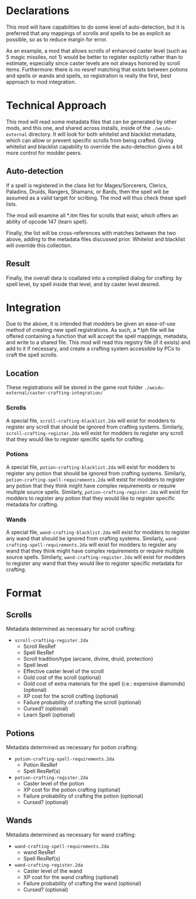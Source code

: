# Declarations
This mod will have capabilities to do some level of auto-detection, but it is preferred that any 
mappings of scrolls and spells to be as explicit as possible, so as to reduce margin for error.

As an example, a mod that allows scrolls of enhanced caster level (such as 5 magic missiles, not 1)
would be better to register explictly rather than to estimate, especially since caster levels are 
not always honored by scroll items. Furthermore: there is no resref matching that exists between potions
and spells or wands and spells, so registration is really the first, best approach to mod integration.


# Technical Approach
This mod will read some metadata files that can be generated by other mods, and this one, and shared
across installs, inside of the `./weidu-external` directory. It will look for both whitelist and 
blacklist metadata, which can allow or prevent specific scrolls from being crafted. Giving whitelist and
blacklist capability to override the auto-detection gives a bit more control for modder peers.


## Auto-detection
If a spell is registered in the class list for Mages/Sorcerers, Clerics, Paladins, Druids, Rangers, 
Shamans, or Bards, then the spell will be assumed as a valid target for scribing. The mod will thus 
check these spell lists.

The mod will examine all \*.itm files for scrolls that exist, which offers an ability of opcode 147
(learn spell).

Finally, the list will be cross-references with matches between the two above, adding to the metadata
files discussed prior. Whitelist and blacklist will override this collection. 

## Result
Finally, the overall data is coallated into a compiled dialog for crafting: by spell level, by spell 
inside that level, and by caster level desired.


# Integration
Due to the above, it is intended that modders be given an ease-of-use method of creating 
new spell registrations. As such, a *.tph file will be offered containing a function that will 
accept the spell mappings, metadata, and write to a shared file. This mod will read this registry file
(if it exists) and add to it if necessary, and create a crafting system accessible by PCs to craft the 
spell scrolls.


## Location
These registrations will be stored in the game root folder 
`./weidu-external/caster-crafting-integration/`

### Scrolls
A special file, `scroll-crafting-blacklist.2da` will exist for modders to register any scroll that 
should be ignored from crafting systems.
Similarly, `scroll-crafting-register.2da` will exist for modders to register any scroll that they 
would like to register specific spells for crafting.


### Potions
A special file, `potion-crafting-blacklist.2da` will exist for modders to register any potion that 
should be ignored from crafting systems.
Similarly, `potion-crafting-spell-requirements.2da` will exist for modders to register any potion that
they think might have complex requirements or require multiple source spells.
Similarly, `potion-crafting-register.2da` will exist for modders to register any potion that they 
would like to register specific metadata for crafting.


### Wands
A special file, `wand-crafting-blacklist.2da` will exist for modders to register any wand that 
should be ignored from crafting systems.
Similarly, `wand-crafting-spell-requirements.2da` will exist for modders to register any wand that
they think might have complex requirements or require multiple source spells.
Similarly, `wand-crafting-register.2da` will exist for modders to register any wand that they 
would like to register specific metadata for crafting.


# Format
## Scrolls
Metadata determined as necessary for scroll crafting:
- `scroll-crafting-register.2da`
    - Scroll ResRef
    - Spell ResRef
    - Scroll tradition/type (arcane, divine, druid, protection)
    - Spell level
    - Effective caster level of the scroll
    - Gold cost of the scroll (optional)
    - Gold cost of extra materials for the spell (i.e.: expensive diamonds) (optional)
    - XP cost for the scroll crafting (optional)
    - Failure probability of crafting the scroll (optional)
    - Cursed? (optional)
    - Learn Spell (optional)

## Potions
Metadata determined as necessary for potion crafting:
- `potion-crafting-spell-requirements.2da`
    - Potion ResRef
    - Spell ResRef(s)
- `potion-crafting-register.2da`
    - Caster level of the potion
    - XP cost for the potion crafting (optional)
    - Failure probability of crafting the potion (optional)
    - Cursed? (optional)

## Wands
Metadata determined as necessary for wand crafting:
- `wand-crafting-spell-requirements.2da`
    - wand ResRef
    - Spell ResRef(s)
- `wand-crafting-register.2da`
    - Caster level of the wand
    - XP cost for the wand crafting (optional)
    - Failure probability of crafting the wand (optional)
    - Cursed? (optional)